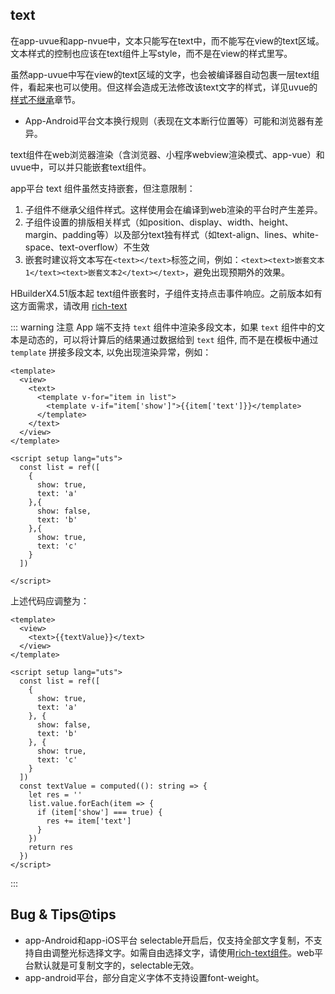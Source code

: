 ## text

<!-- UTSCOMJSON.text.description -->

<!-- UTSCOMJSON.text.compatibility -->

在app-uvue和app-nvue中，文本只能写在text中，而不能写在view的text区域。文本样式的控制也应该在text组件上写style，而不是在view的样式里写。

虽然app-uvue中写在view的text区域的文字，也会被编译器自动包裹一层text组件，看起来也可以使用。但这样会造成无法修改该text文字的样式，详见uvue的[样式不继承](../css/README.md#stylenoextends)章节。

<!-- UTSCOMJSON.text.attribute -->

<!-- UTSCOMJSON.text.event -->

<!-- UTSCOMJSON.text.component_type-->

- App-Android平台文本换行规则（表现在文本断行位置等）可能和浏览器有差异。

<!-- UTSCOMJSON.text.children -->

text组件在web浏览器渲染（含浏览器、小程序webview渲染模式、app-vue）和uvue中，可以并只能嵌套text组件。

app平台 text 组件虽然支持嵌套，但注意限制：
1. 子组件不继承父组件样式。这样使用会在编译到web渲染的平台时产生差异。
2. 子组件设置的排版相关样式（如position、display、width、height、margin、padding等）以及部分text独有样式（如text-align、lines、white-space、text-overflow）不生效
3. 嵌套时建议将文本写在`<text></text>`标签之间，例如：`<text><text>嵌套文本1</text><text>嵌套文本2</text></text>`，避免出现预期外的效果。

HBuilderX4.51版本起 text组件嵌套时，子组件支持点击事件响应。之前版本如有这方面需求，请改用 [rich-text](./rich-text.md)

<!-- UTSCOMJSON.text.example -->

::: warning 注意
App 端不支持 `text` 组件中渲染多段文本，如果 `text` 组件中的文本是动态的，可以将计算后的结果通过数据给到 `text` 组件, 而不是在模板中通过 `template` 拼接多段文本, 以免出现渲染异常，例如：
```vue
<template>
  <view>
    <text>
      <template v-for="item in list">
        <template v-if="item['show']">{{item['text']}}</template>
      </template>
    </text>
  </view>
</template>

<script setup lang="uts">
  const list = ref([
    {
      show: true,
      text: 'a'
    },{
      show: false,
      text: 'b'
    },{
      show: true,
      text: 'c'
    }
  ])
  
</script>
```
上述代码应调整为：
```vue
<template>
  <view>
    <text>{{textValue}}</text>
  </view>
</template>

<script setup lang="uts">
  const list = ref([
    {
      show: true,
      text: 'a'
    }, {
      show: false,
      text: 'b'
    }, {
      show: true,
      text: 'c'
    }
  ])
  const textValue = computed((): string => {
    let res = ''
    list.value.forEach(item => {
      if (item['show'] === true) {
        res += item['text']
      }
    })
    return res
  })
</script>
```
:::

<!-- UTSCOMJSON.text.reference -->

## Bug & Tips@tips
- app-Android和app-iOS平台 selectable开启后，仅支持全部文字复制，不支持自由调整光标选择文字。如需自由选择文字，请使用[rich-text组件](rich-text.md)。web平台默认就是可复制文字的，selectable无效。
- app-android平台，部分自定义字体不支持设置font-weight。
